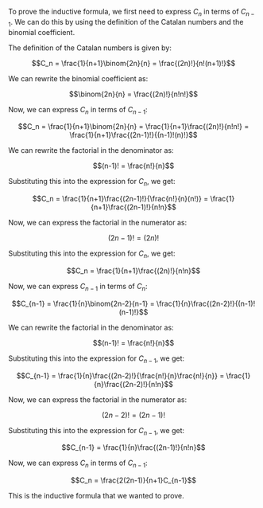  To prove the inductive formula, we first need to express $C_n$ in terms of $C_{n-1}$. We can do this by using the definition of the Catalan numbers and the binomial coefficient.

The definition of the Catalan numbers is given by:

$$C_n = \frac{1}{n+1}\binom{2n}{n} = \frac{(2n)!}{n!(n+1)!}$$

We can rewrite the binomial coefficient as:

$$\binom{2n}{n} = \frac{(2n)!}{n!n!}$$

Now, we can express $C_n$ in terms of $C_{n-1}$:

$$C_n = \frac{1}{n+1}\binom{2n}{n} = \frac{1}{n+1}\frac{(2n)!}{n!n!} = \frac{1}{n+1}\frac{(2n-1)!}{(n-1)!(n)!}$$

We can rewrite the factorial in the denominator as:

$$(n-1)! = \frac{n!}{n}$$

Substituting this into the expression for $C_n$, we get:

$$C_n = \frac{1}{n+1}\frac{(2n-1)!}{\frac{n!}{n}(n!)} = \frac{1}{n+1}\frac{(2n-1)!}{n!n}$$

Now, we can express the factorial in the numerator as:

$$(2n-1)! = (2n)!$$

Substituting this into the expression for $C_n$, we get:

$$C_n = \frac{1}{n+1}\frac{(2n)!}{n!n}$$

Now, we can express $C_{n-1}$ in terms of $C_n$:

$$C_{n-1} = \frac{1}{n}\binom{2n-2}{n-1} = \frac{1}{n}\frac{(2n-2)!}{(n-1)!(n-1)!}$$

We can rewrite the factorial in the denominator as:

$$(n-1)! = \frac{n!}{n}$$

Substituting this into the expression for $C_{n-1}$, we get:

$$C_{n-1} = \frac{1}{n}\frac{(2n-2)!}{\frac{n!}{n}\frac{n!}{n}} = \frac{1}{n}\frac{(2n-2)!}{n!n}$$

Now, we can express the factorial in the numerator as:

$$(2n-2)! = (2n-1)!$$

Substituting this into the expression for $C_{n-1}$, we get:

$$C_{n-1} = \frac{1}{n}\frac{(2n-1)!}{n!n}$$

Now, we can express $C_n$ in terms of $C_{n-1}$:

$$C_n = \frac{2(2n-1)}{n+1}C_{n-1}$$

This is the inductive formula that we wanted to prove.